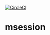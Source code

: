 
[![CircleCI](https://circleci.com/gh/kappa-lab/msession.svg?style=svg)](https://circleci.com/gh/kappa-lab/msession)

# msession
